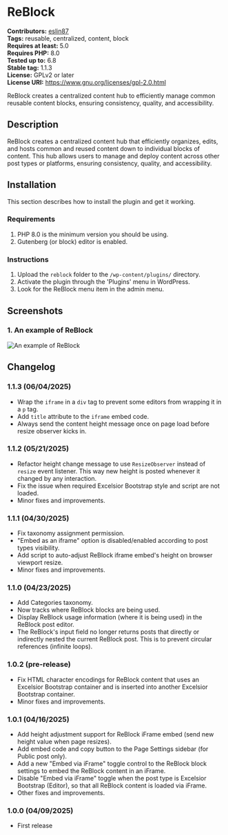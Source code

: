 # ReBlock #

**Contributors:** [eslin87](https://profiles.wordpress.org/eslin87/)  
**Tags:** reusable, centralized, content, block  
**Requires at least:** 5.0  
**Requires PHP:** 8.0  
**Tested up to:** 6.8  
**Stable tag:** 1.1.3  
**License:** GPLv2 or later  
**License URI:** https://www.gnu.org/licenses/gpl-2.0.html  

ReBlock creates a centralized content hub to efficiently manage common reusable content blocks, ensuring consistency, quality, and accessibility.

## Description ##

ReBlock creates a centralized content hub that efficiently organizes, edits, and hosts common and reused content down to individual blocks of content. This hub allows users to manage and deploy content across other post types or platforms, ensuring consistency, quality, and accessibility.

## Installation ##

This section describes how to install the plugin and get it working.

### Requirements ###

1. PHP 8.0 is the minimum version you should be using.
1. Gutenberg (or block) editor is enabled.

### Instructions ###

1. Upload the `reblock` folder to the `/wp-content/plugins/` directory.
1. Activate the plugin through the 'Plugins' menu in WordPress.
1. Look for the ReBlock menu item in the admin menu.

## Screenshots ##

### 1. An example of ReBlock ###
![An example of ReBlock](.wordpress-org/screenshot-1.png)


## Changelog ##

### 1.1.3 (06/04/2025) ###

* Wrap the `iframe` in a `div` tag to prevent some editors from wrapping it in a `p` tag.
* Add `title` attribute to the `iframe` embed code.
* Always send the content height message once on page load before resize observer kicks in.

### 1.1.2 (05/21/2025) ###

* Refactor height change message to use `ResizeObserver` instead of `resize` event listener. This way new height is posted whenever it changed by any interaction.
* Fix the issue when required Excelsior Bootstrap style and script are not loaded.
* Minor fixes and improvements.

### 1.1.1 (04/30/2025) ###

* Fix taxonomy assignment permission.
* "Embed as an iframe" option is disabled/enabled according to post types visibility.
* Add script to auto-adjust ReBlock iframe embed's height on browser viewport resize.
* Minor fixes and improvements.

### 1.1.0 (04/23/2025) ###

* Add Categories taxonomy.
* Now tracks where ReBlock blocks are being used.
* Display ReBlock usage information (where it is being used) in the ReBlock post editor.
* The ReBlock's input field no longer returns posts that directly or indirectly nested the current ReBlock post. This is to prevent circular references (infinite loops).

### 1.0.2 (pre-release) ###

* Fix HTML character encodings for ReBlock content that uses an Excelsior Bootstrap container and is inserted into another Excelsior Bootstrap container.
* Minor fixes and improvements.

### 1.0.1 (04/16/2025) ###

* Add height adjustment support for ReBlock iFrame embed (send new height value when page resizes).
* Add embed code and copy button to the Page Settings sidebar (for Public post only).
* Add a new "Embed via iFrame" toggle control to the ReBlock block settings to embed the ReBlock content in an iFrame.
* Disable "Embed via iFrame" toggle when the post type is Excelsior Bootstrap (Editor), so that all ReBlock content is loaded via iFrame.
* Other fixes and improvements.

### 1.0.0 (04/09/2025) ###

* First release